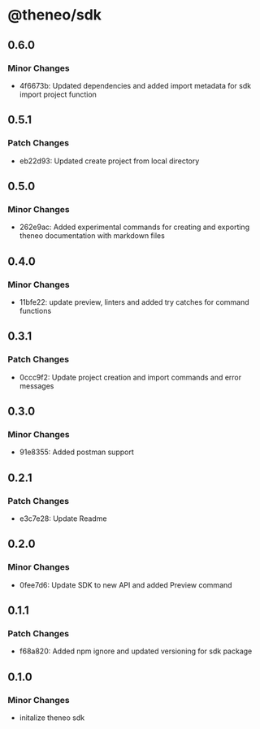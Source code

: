 # @theneo/sdk

## 0.6.0

### Minor Changes

- 4f6673b: Updated dependencies and added import metadata for sdk import project function

## 0.5.1

### Patch Changes

- eb22d93: Updated create project from local directory

## 0.5.0

### Minor Changes

- 262e9ac: Added experimental commands for creating and exporting theneo documentation with markdown files

## 0.4.0

### Minor Changes

- 11bfe22: update preview, linters and added try catches for command functions

## 0.3.1

### Patch Changes

- 0ccc9f2: Update project creation and import commands and error messages

## 0.3.0

### Minor Changes

- 91e8355: Added postman support

## 0.2.1

### Patch Changes

- e3c7e28: Update Readme

## 0.2.0

### Minor Changes

- 0fee7d6: Update SDK to new API and added Preview command

## 0.1.1

### Patch Changes

- f68a820: Added npm ignore and updated versioning for sdk package

## 0.1.0

### Minor Changes

- initalize theneo sdk
